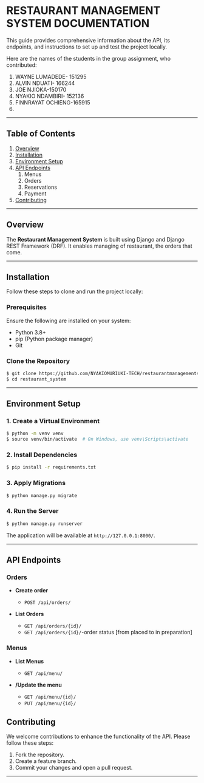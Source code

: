 
# RESTAURANT MANAGEMENT SYSTEM DOCUMENTATION

This guide provides comprehensive information about the API, its endpoints, and instructions to set up and test the project locally.

Here are the names of the students in the group assignment, who contributed:
1. WAYNE LUMADEDE- 151295
2. ALVIN NDUATI- 166244
3. JOE NJIOKA-150170
4. NYAKIO NDAMBIRI- 152136
5. FINNRAYAT OCHIENG-165915
6. 

---

## Table of Contents

1. [Overview](#overview)
2. [Installation](#installation)
3. [Environment Setup](#environment-setup)
4. [API Endpoints](#api-endpoints)
   1. Menus
   2. Orders
   3. Reservations
   4. Payment
5. [Contributing](#contributing)

---

## Overview

The **Restaurant Management System** is built using Django and Django REST Framework (DRF). It enables managing of restaurant, the orders that come. 

---

## Installation

Follow these steps to clone and run the project locally:

### Prerequisites
Ensure the following are installed on your system:
- Python 3.8+
- pip (Python package manager)
- Git

### Clone the Repository

```bash
$ git clone https://github.com/NYAKIOMURIUKI-TECH/restaurantmanagementsys.git
$ cd restaurant_system
```

---

## Environment Setup

### 1. Create a Virtual Environment

```bash
$ python -m venv venv
$ source venv/bin/activate  # On Windows, use venv\Scripts\activate
```

### 2. Install Dependencies

```bash
$ pip install -r requirements.txt
```

### 3. Apply Migrations

```bash
$ python manage.py migrate
```


### 4. Run the Server

```bash
$ python manage.py runserver
```

The application will be available at `http://127.0.0.1:8000/`.

---

## API Endpoints

### Orders
- **Create order**
  - `POST /api/orders/`

- **List Orders**
  - `GET /api/orders/{id}/`
  - `GET /api/orders/{id}/`-order status [from placed to in preparation]

### Menus
- **List Menus**
  - `GET /api/menu/`
    

- **/Update the menu**
  - `GET /api/menu/{id}/`
  - `PUT /api/menu/{id}/`



## Contributing

We welcome contributions to enhance the functionality of the API. Please follow these steps:
1. Fork the repository.
2. Create a feature branch.
3. Commit your changes and open a pull request.

---


